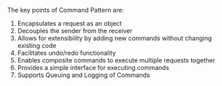 

The key points of Command Pattern are:

1. Encapsulates a request as an object
2. Decouples the sender from the receiver
3. Allows for extensibility by adding new commands without changing existing code
4. Facilitates undo/redo functionality
5. Enables composite commands to execute multiple requests together
6. Provides a simple interface for executing commands
7. Supports Queuing and Logging of Commands